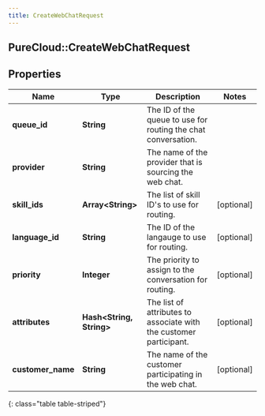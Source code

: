 ```yaml
---
title: CreateWebChatRequest
---
```

## PureCloud::CreateWebChatRequest

## Properties

|Name | Type | Description | Notes|
|------------ | ------------- | ------------- | -------------|
| **queue_id** | **String** | The ID of the queue to use for routing the chat conversation. | |
| **provider** | **String** | The name of the provider that is sourcing the web chat. | |
| **skill_ids** | **Array&lt;String&gt;** | The list of skill ID&#39;s to use for routing. | [optional] |
| **language_id** | **String** | The ID of the langauge to use for routing. | [optional] |
| **priority** | **Integer** | The priority to assign to the conversation for routing. | [optional] |
| **attributes** | **Hash&lt;String, String&gt;** | The list of attributes to associate with the customer participant. | [optional] |
| **customer_name** | **String** | The name of the customer participating in the web chat. | [optional] |
{: class="table table-striped"}


